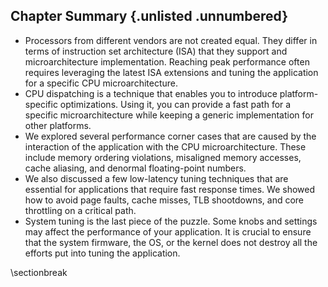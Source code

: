 ## Chapter Summary {.unlisted .unnumbered}

* Processors from different vendors are not created equal. They differ in terms of instruction set architecture (ISA) that they support and microarchitecture implementation. Reaching peak performance often requires leveraging the latest ISA extensions and tuning the application for a specific CPU microarchitecture.
* CPU dispatching is a technique that enables you to introduce platform-specific optimizations. Using it, you can provide a fast path for a specific microarchitecture while keeping a generic implementation for other platforms.
* We explored several performance corner cases that are caused by the interaction of the application with the CPU microarchitecture. These include memory ordering violations, misaligned memory accesses, cache aliasing, and denormal floating-point numbers.
* We also discussed a few low-latency tuning techniques that are essential for applications that require fast response times. We showed how to avoid page faults, cache misses, TLB shootdowns, and core throttling on a critical path.
* System tuning is the last piece of the puzzle. Some knobs and settings may affect the performance of your application. It is crucial to ensure that the system firmware, the OS, or the kernel does not destroy all the efforts put into tuning the application. 

\sectionbreak



